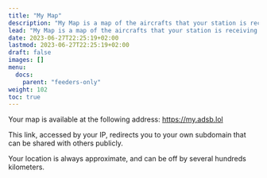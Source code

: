 ```yaml
---
title: "My Map"
description: "My Map is a map of the aircrafts that your station is receiving."
lead: "My Map is a map of the aircrafts that your station is receiving."
date: 2023-06-27T22:25:19+02:00
lastmod: 2023-06-27T22:25:19+02:00
draft: false
images: []
menu:
  docs:
    parent: "feeders-only"
weight: 102
toc: true
---
```


Your map is available at the following address: <https://my.adsb.lol>

This link, accessed by your IP, redirects you to your own subdomain that can be shared with others publicly.

Your location is always approximate, and can be off by several hundreds kilometers.
